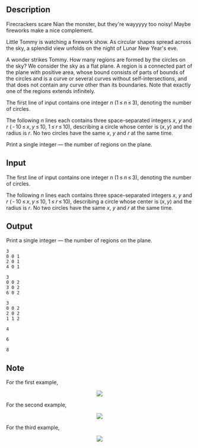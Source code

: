 ## Description

<div><p><span class="tex-font-style-it">Firecrackers scare Nian the monster, but they're wayyyyy too noisy! Maybe fireworks make a nice complement.</span></p><p>Little Tommy is watching a firework show. As circular shapes spread across the sky, a splendid view unfolds on the night of Lunar New Year's eve.</p><p>A wonder strikes Tommy. How many regions are formed by the circles on the sky? We consider the sky as a flat plane. A region is a connected part of the plane with positive area, whose bound consists of parts of bounds of the circles and is a curve or several curves without self-intersections, and that does not contain any curve other than its boundaries. Note that exactly one of the regions extends infinitely.</p></div><div class="input-specification"><p>The first line of input contains one integer <span class="tex-span"><i>n</i></span> (<span class="tex-span">1 ≤ <i>n</i> ≤ 3</span>), denoting the number of circles.</p><p>The following <span class="tex-span"><i>n</i></span> lines each contains three space-separated integers <span class="tex-span"><i>x</i></span>, <span class="tex-span"><i>y</i></span> and <span class="tex-span"><i>r</i></span> (<span class="tex-span"> - 10 ≤ <i>x</i>, <i>y</i> ≤ 10</span>, <span class="tex-span">1 ≤ <i>r</i> ≤ 10</span>), describing a circle whose center is <span class="tex-span">(<i>x</i>, <i>y</i>)</span> and the radius is <span class="tex-span"><i>r</i></span>. No two circles have the same <span class="tex-span"><i>x</i></span>, <span class="tex-span"><i>y</i></span> and <span class="tex-span"><i>r</i></span> at the same time.</p></div><div class="output-specification"><p>Print a single integer&nbsp;— the number of regions on the plane.</p></div>

## Input

<p>The first line of input contains one integer <span class="tex-span"><i>n</i></span> (<span class="tex-span">1 ≤ <i>n</i> ≤ 3</span>), denoting the number of circles.</p><p>The following <span class="tex-span"><i>n</i></span> lines each contains three space-separated integers <span class="tex-span"><i>x</i></span>, <span class="tex-span"><i>y</i></span> and <span class="tex-span"><i>r</i></span> (<span class="tex-span"> - 10 ≤ <i>x</i>, <i>y</i> ≤ 10</span>, <span class="tex-span">1 ≤ <i>r</i> ≤ 10</span>), describing a circle whose center is <span class="tex-span">(<i>x</i>, <i>y</i>)</span> and the radius is <span class="tex-span"><i>r</i></span>. No two circles have the same <span class="tex-span"><i>x</i></span>, <span class="tex-span"><i>y</i></span> and <span class="tex-span"><i>r</i></span> at the same time.</p>

## Output

<p>Print a single integer&nbsp;— the number of regions on the plane.</p>





```input1
3
0 0 1
2 0 1
4 0 1

```




```input2
3
0 0 2
3 0 2
6 0 2

```




```input3
3
0 0 2
2 0 2
1 1 2

```




```output1
4

```




```output2
6

```




```output3
8

```



## Note

<p>For the first example,</p><center> <img class="tex-graphics" src="file://Nmcs93f2.png" style="max-width: 100.0%;max-height: 100.0%;"> </center><p>For the second example,</p><center> <img class="tex-graphics" src="file://ya3fqaLD.png" style="max-width: 100.0%;max-height: 100.0%;"> </center><p>For the third example,</p><center> <img class="tex-graphics" src="file://YMkcDmHZ.png" style="max-width: 100.0%;max-height: 100.0%;"> </center>
